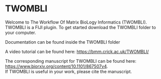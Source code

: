 # TWOMBLI

Welcome to The Workflow Of Matrix BioLogy Informatics (TWOMBLI). TWOMBLI is a FIJI plugin. To get started download the TWOMBLI folder
to your computer.

Documentation can be found inside the TWOMBLI folder

A video tutorial can be found here: https://bmm.crick.ac.uk/TWOMBLI/

The corresponding manuscript for TWOMBLI can be found here: https://www.biorxiv.org/content/10.1101/867507v4.  
If TWOMBLI is useful in your work, please cite the manuscript.
